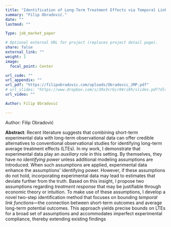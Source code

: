 ```yaml
---
title: "Identification of Long-Term Treatment Effects via Temporal Links, Observational, and Experimental Data"
summary: "Filip Obradović."
date: ""
lastmod: ""

Type: job_market_paper

# Optional external URL for project (replaces project detail page).
share: false
external_link: ""
weight: 1
image:
  focal_point: Center

url_code: ""
url_appendix: ""
url_pdf: "https://filipobradovic.com/uploads/Obradovic_JMP.pdf"
# url_slides: "https://www.dropbox.com/s/39x3crbir04ri8h/slides.pdf?dl=0"
url_video: ""

Author: Filip Obradović

---
```


Author: Filip Obradović

**Abstract**: Recent literature suggests that combining short-term experimental data with long-term observational data can offer credible alternatives to conventional observational studies for identifying long-term average treatment effects (LTEs). In my work, I demonstrate that experimental data play an *auxiliary role* in this setting. By themselves, they have *no identifying power* unless additional modeling assumptions are introduced. When such assumptions are applied, experimental data enhance the assumptions' identifying power. However, if these assumptions do not hold, incorporating experimental data may lead to estimates that deviate further from the truth. Based on this insight, I propose two assumptions regarding *treatment response* that may be justifiable through economic theory or intuition. To make use of these assumptions, I develop a novel two-step identification method that focuses on bounding *temporal link functions*—the connection between short-term outcomes and average long-term potential outcomes. This approach yields precise bounds on LTEs for a broad set of assumptions and accommodates imperfect experimental compliance, thereby extending existing findings
